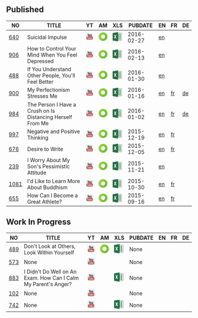 ## Published

| NO | TITLE         | YT | AM | XLS | PUBDATE | EN | FR | DE |
|----| ------------- |----|----|-----|---------|----|----|----|
| [640](sub/640) | Suicidal Impulse | [<img src=img/youtube.png width=25>](https://youtu.be/z6lxOZF2Wgk) | [<img src=img/amara.png width=25>](http://amara.org/en/videos/w8ymWLXzTcyF) | [![](img/excel.png)](https://github.com/jungtosociety/dharma-qna/raw/master/sub/640/en-640-suicidal-impulse.xlsx) | 2016-02-27 | [en](https://github.com/jungtosociety/dharma-qna/raw/master/sub/640/en-640-suicidal-impulse.sbv) |  |  |
| [906](sub/906) | How to Control Your Mind When You Feel Depressed | [<img src=img/youtube.png width=25>](https://youtu.be/PQomKbgB45w) | [<img src=img/amara.png width=25>](http://amara.org/en/videos/hjbgLzfe8XBV) | [![](img/excel.png)](https://github.com/jungtosociety/dharma-qna/raw/master/sub/906/en-906-depression.xlsx) | 2016-02-13 | [en](https://github.com/jungtosociety/dharma-qna/raw/master/sub/906/en-906-depression.sbv) |  |  |
| [488](sub/488) | If You Understand Other People, You'll Feel Better | [<img src=img/youtube.png width=25>](https://youtu.be/AUg_2sNt5qc) | [<img src=img/amara.png width=25>](http://amara.org/en/videos/3t6ocMUzw4YG) | [![](img/excel.png)](https://github.com/jungtosociety/dharma-qna/raw/master/sub/488/en-488-understand.xlsx) | 2016-01-30 | [en](https://github.com/jungtosociety/dharma-qna/raw/master/sub/488/en-488-understand.sbv) |  |  |
| [900](sub/900) | My Perfectionism Stresses Me | [<img src=img/youtube.png width=25>](https://youtu.be/utumcS1iGvM) | [<img src=img/amara.png width=25>](http://amara.org/en/videos/EkaeX3zDKXeC) | [![](img/excel.png)](https://github.com/jungtosociety/dharma-qna/raw/master/sub/900/en-900-perfectionism.xlsx) | 2016-01-16 | [en](https://github.com/jungtosociety/dharma-qna/raw/master/sub/900/en-900-perfectionism.sbv) | [fr](https://github.com/jungtosociety/dharma-qna/raw/master/sub/900/fr-900-perfectionism.sbv) | [de](https://github.com/jungtosociety/dharma-qna/raw/master/sub/900/de-900-perfectionism.sbv) |
| [984](sub/984) | The Person I Have a Crush on Is Distancing Herself From Me | [<img src=img/youtube.png width=25>](https://youtu.be/dSGAi_avjss) | [<img src=img/amara.png width=25>](http://amara.org/en/videos/mGPueCA5DmIz) | [![](img/excel.png)](https://github.com/jungtosociety/dharma-qna/raw/master/sub/984/en-984-crush.xlsx) | 2016-01-02 | [en](https://github.com/jungtosociety/dharma-qna/raw/master/sub/984/en-984-crush.sbv) | [fr](https://github.com/jungtosociety/dharma-qna/raw/master/sub/984/fr-984-crush.sbv) | [de](https://github.com/jungtosociety/dharma-qna/raw/master/sub/984/de-984-crush.sbv) |
| [997](sub/997) | Negative and Positive Thinking | [<img src=img/youtube.png width=25>](https://youtu.be/ScaKEct3C5c) | [<img src=img/amara.png width=25>](http://amara.org/en/videos/F8lxMlmZ92d4) | [![](img/excel.png)](https://github.com/jungtosociety/dharma-qna/raw/master/sub/997/en-997-negative-thinking.xlsx) | 2015-12-19 | [en](https://github.com/jungtosociety/dharma-qna/raw/master/sub/997/en-997-negative-thinking.sbv) | [fr](https://github.com/jungtosociety/dharma-qna/raw/master/sub/997/fr-997-negative-thinking.sbv) |  |
| [676](sub/676) | Desire to Write | [<img src=img/youtube.png width=25>](https://youtu.be/y188f7eU1TU) | [<img src=img/amara.png width=25>](http://amara.org/en/videos/EroiuPGgpght) | [![](img/excel.png)](https://github.com/jungtosociety/dharma-qna/raw/master/sub/676/en-676-fairy-tale-author.xlsx) | 2015-12-05 | [en](https://github.com/jungtosociety/dharma-qna/raw/master/sub/676/en-676-fairy-tale-author.sbv) | [fr](https://github.com/jungtosociety/dharma-qna/raw/master/sub/676/fr-676-fairy-tale-author.sbv) |  |
| [239](sub/239) | I Worry About My Son's Pessimistic Attitude | [<img src=img/youtube.png width=25>](https://youtu.be/PdiVY7Y9KNk) | [<img src=img/amara.png width=25>](http://amara.org/en/videos/WrL0SB21tD0j) | [![](img/excel.png)](https://github.com/jungtosociety/dharma-qna/raw/master/sub/239/en-239-pessimistic-son.xlsx) | 2015-11-21 | [en](https://github.com/jungtosociety/dharma-qna/raw/master/sub/239/en-239-pessimistic-son.sbv) |  |  |
| [1081](sub/1081) | I'd Like to Learn More About Buddhism | [<img src=img/youtube.png width=25>](https://youtu.be/yp_X0KQPqyg) | [<img src=img/amara.png width=25>](http://amara.org/en/videos/uiPC1tlJOjk6) | [![](img/excel.png)](https://github.com/jungtosociety/dharma-qna/raw/master/sub/1081/en-1081-buddhism.xlsx) | 2015-10-30 | [en](https://github.com/jungtosociety/dharma-qna/raw/master/sub/1081/en-1081-buddhism.sbv) | [fr](https://github.com/jungtosociety/dharma-qna/raw/master/sub/1081/fr-1081-buddhism.sbv) |  |
| [655](sub/655) | How Can I Become a Great Athlete? | [<img src=img/youtube.png width=25>](https://youtu.be/NzMGrgklWyA) | [<img src=img/amara.png width=25>](http://amara.org/en/videos/BwcgJu4Zj4rz) | [![](img/excel.png)](https://github.com/jungtosociety/dharma-qna/raw/master/sub/655/en-655-good-athelete.xlsx) | 2015-09-16 | [en](https://github.com/jungtosociety/dharma-qna/raw/master/sub/655/en-655-good-athelete.sbv) | [fr](https://github.com/jungtosociety/dharma-qna/raw/master/sub/655/fr-655-good-athelete.sbv) |  |
## Work In Progress

| NO | TITLE         | YT | AM | XLS | PUBDATE | EN | FR | DE |
|----| ------------- |----|----|-----|---------|----|----|----|
| [489](sub/489) | Don't Look at Others, Look Within Yourself | [<img src=img/youtube.png width=25>](https://youtu.be/IOk5cZ9psBs) | [<img src=img/amara.png width=25>](http://amara.org/en/videos/FvWS4splyJkN) | [![](img/excel.png)](https://github.com/jungtosociety/dharma-qna/raw/master/sub/489/en-489-look-within-yourself.xlsx) | None |  |  |  |
| [573](sub/573) | None | [<img src=img/youtube.png width=25>](https://youtu.be/giNoXr2pAfQ) |  |  | None |  |  |  |
| [883](sub/883) | I Didn't Do Well on An Exam. How Can I Calm My Parent's Anger?  | [<img src=img/youtube.png width=25>](https://youtu.be/None) |  | [![](img/excel.png)](https://github.com/jungtosociety/dharma-qna/raw/master/sub/883/883-exam.xlsx) | None |  |  |  |
| [102](sub/102) | None | [<img src=img/youtube.png width=25>](https://youtu.be/None) |  |  | None |  |  |  |
| [742](sub/742) | None | [<img src=img/youtube.png width=25>](https://youtu.be/YHuR4TIUL7U) |  | [![](img/excel.png)](https://github.com/jungtosociety/dharma-qna/raw/master/sub/742/742-sexual-identity.xlsx) | None |  |  |  |
